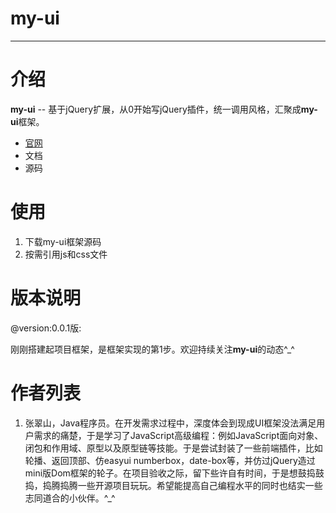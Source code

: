 ﻿# my-ui---# 介绍**my-ui** -- 基于jQuery扩展，从0开始写jQuery插件，统一调用风格，汇聚成**my-ui**框架。- [官网](https://spring-chang.github.io/)- 文档- 源码# 使用1. 下载my-ui框架源码2.  按需引用js和css文件# 版本说明@version:0.0.1版:   刚刚搭建起项目框架，是框架实现的第1步。欢迎持续关注**my-ui**的动态\^_^# 作者列表1. 张翠山，Java程序员。在开发需求过程中，深度体会到现成UI框架没法满足用户需求的痛楚，于是学习了JavaScript高级编程：例如JavaScript面向对象、闭包和作用域、原型以及原型链等技能。于是尝试封装了一些前端插件，比如轮播、返回顶部、仿easyui numberbox，date-box等，并仿过jQuery造过mini版Dom框架的轮子。在项目验收之际，留下些许自有时间，于是想鼓捣鼓捣，捣腾捣腾一些开源项目玩玩。希望能提高自己编程水平的同时也结实一些志同道合的小伙伴。\^_^